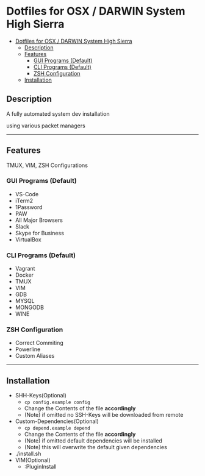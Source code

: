 # Dotfiles for OSX / DARWIN System High Sierra

- [Dotfiles for OSX / DARWIN System High Sierra](#dotfiles-for-osx---darwin-system-high-sierra)
  - [Description](#description)
  - [Features](#features)
    - [GUI Programs (Default)](#gui-programs-default)
    - [CLI Programs (Default)](#cli-programs-default)
    - [ZSH Configuration](#zsh-configuration)
  - [Installation](#installation)

## Description

A fully automated system dev installation

using various packet managers

---

## Features

TMUX, VIM, ZSH Configurations

### GUI Programs (Default)

- VS-Code
- iTerm2
- 1Password
- PAW
- All Major Browsers
- Slack
- Skype for Business
- VirtualBox

### CLI Programs (Default)

- Vagrant
- Docker
- TMUX
- VIM
- GDB
- MYSQL
- MONGODB
- WINE

### ZSH Configuration

- Correct Commiting
- Powerline
- Custom Aliases

---

## Installation

- SHH-Keys(Optional)
  - `cp config.example config`
  - Change the Contents of the file **accordingly**
  - (Note) if omitted no SSH-Keys will be downloaded from remote
- Custom-Dependencies(Optional)
  - `cp depend.example depend`
  - Change the Contents of the file **accordingly**
  - (Note) if omitted default dependencies will be installed
  - (Note) this will overwrite the default given dependencies
- ./install.sh
- VIM(Optional)
  - :PluginInstall
